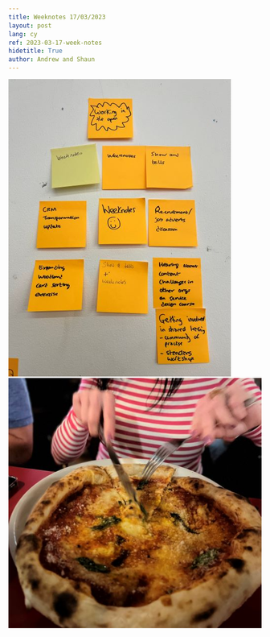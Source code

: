 ```yaml
---
title: Weeknotes 17/03/2023
layout: post
lang: cy
ref: 2023-03-17-week-notes
hidetitle: True
author: Andrew and Shaun
---
```



 


![Post-it notes](https://github.com/nrw-digital/week-notes/blob/68b27f640237ef4c9bab21aff4739e7adc6eaf5c/images/IMG-1127-1.jpg?raw=true) ![time for pizza](https://github.com/nrw-digital/week-notes/blob/196ae92d0cc80f63f1f12653c5fee75c1621eda7/images/IMG-1142-2.jpg?raw=true)









